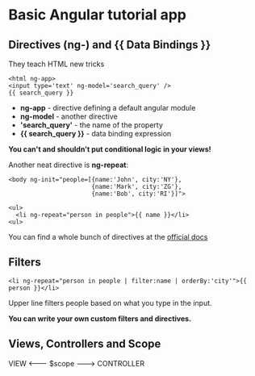 # Basic Angular tutorial app

## Directives (ng-) and {{ Data Bindings }}

They teach HTML new tricks

    <html ng-app>
    <input type='text' ng-model='search_query' />
    {{ search_query }}

* **ng-app** - directive defining a default angular module
* **ng-model** - another directive
* **'search_query'** - the name of the property
* **{{ search_query }}** - data binding expression

**You can't and shouldn't put conditional logic in your views!**

Another neat directive is **ng-repeat**:

    <body ng-init="people=[{name:'John', city:'NY'},
                           {name:'Mark', city:'ZG'},
                           {name:'Bob', city:'RI'}]">

    <ul>
      <li ng-repeat="person in people">{{ name }}</li>
    <ul>

You can find a whole bunch of directives at the [official docs](http://docs.angularjs.org/api/)

## Filters

    <li ng-repeat="person in people | filter:name | orderBy:'city'">{{ person }}</li>

Upper line filters people based on what you type in the input.

**You can write your own custom filters and directives.**

## Views, Controllers and Scope

VIEW <--- $scope ---> CONTROLLER
